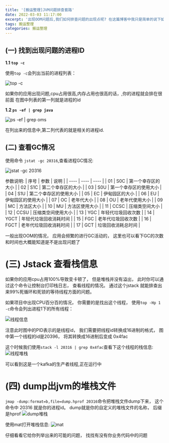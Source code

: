 ```yaml
---
title: '[搬运整理]JVM问题排查套路'
date: 2022-03-03 11:17:00
excerpt: '出现OOM问题后,我们如何排查问题的出现点呢? 在这篇博客中我只是简单的说下如何排查问题的...'
tags: 搬运整理
categories: 搬运整理
---
```


## (一) 找到出现问题的进程ID

**1.1 `top -c`**

使用`top -c`会列出当前的进程列表：

![top -c](https://store.xiaobu.site/store-blog/article-info/top-c.jpg)

如果你的应用出现问题,cpu占用很高,内存占用也很高的话，,你的进程就会排在很前面
在图中列表的第一列就是进程的id

**1.2 `ps -ef | grep java`**

![ps -ef | grep oms](https://store.xiaobu.site/store-blog/article-info/ps-efgrepjava.jpg)

在列出来的信息中,第二列代表的就是相关的进程id.

## (二) 查看GC情况

使用命令 `jstat -gc 20316`,查看进程GC情况:

![jstat -gc 20316](https://store.xiaobu.site/store-blog/article-info/jstat-gc.jpg)

参数说明:
| 序号 | 参数 | 说明 |
| ---- | ---- | ---- |
| 01 | S0C | 第一个幸存区的大小 |
| 02 | S1C | 第二个幸存区的大小 |
| 03 | S0U | 第一个幸存区的使用大小 |
| 04 | S1U | 第二个幸存区的使用大小 |
| 05 | EC | 伊甸园区的大小 |
| 06 | EU | 伊甸园区的使用大小 |
| 07 | OC | 老年代大小 |
| 08 | OU | 老年代使用大小 |
| 09 | MC | 方法区大小 |
| 10 | MU | 方法区使用大小 |
| 11 | CCSC | 压缩类空间大小 |
| 12 | CCSU | 压缩类空间使用大小 |
| 13 | YGC | 年轻代垃圾回收次数 |
| 14 | YGCT | 年轻代垃圾回收消耗时间 |
| 15 | FGC | 老年代垃圾回收次数 |
| 16 | FGCT | 老年代垃圾回收消耗时间 |
| 17 | GCT | 垃圾回收消耗总时间 |

一般出现OOM的情况， 应用会频繁的进行GC活动的， 这里也可以看下GC的次数和时间也大概能知道是不是出现问题了

# (三) Jstack 查看栈信息

如果你的应用cpu占用100%导致变卡顿了， 但是堆栈并没有溢出， 此时你可以通过这个命令让控制台打印栈日志， 查看线程的情况。 通过这个jstack 就能排查出来99%死循环和死锁的等待线程方面的问题。

如果项目中出现CPU百分百的情况， 你需要的是找出这个线程， 使用`top -Hp 1 -c`命令会列出进程1下的所有线程：

![线程信息](https://store.xiaobu.site/store-blog/article-info/%E7%BA%BF%E7%A8%8B%E4%BF%A1%E6%81%AF.jpg)

注意此时图中的PID表示的是线程id， 我们需要把线程id转换成16进制的格式， 图中第一个线程的id是20396， 将其转换成16进制后变成 0x4fac

这个时候我们使用`stack -l 20316 | grep 0x4fac`查看下这个线程的栈信息:
![线程堆栈](https://store.xiaobu.site/store-blog/article-info/%E7%BA%BF%E7%A8%8B%E5%A0%86%E6%A0%88.jpg)

可以看到这是一个kafka的生产者线程,正在运行中

# (四) dump出jvm的堆栈文件

`jmap -dump:format=b,file=dump.hprof 20316`命令把堆栈文件dump下来， 这个命令中 20316 就是你的进程id。 dump就是你的自定义的堆栈文件的名称， 后缀是hprof
![dump堆栈](https://store.xiaobu.site/store-blog/article-info/dump.jpg)

使用mat打开堆栈信息:
![mat](https://store.xiaobu.site/store-blog/article-info/mat.jpg)

仔细看看它给你列举出来的可能的问题， 找找有没有你业务代码中的问题